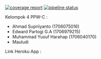 [![coverage report](https://gitlab.com/404_not-found/tp-ppw/badges/master/coverage.svg)](https://gitlab.com/404_not-found/tp-ppw/commits/master)
[![pipeline status](https://gitlab.com/404_not-found/tp-ppw/badges/master/pipeline.svg)](https://gitlab.com/404_not-found/tp-ppw/commits/master)

Kelompok 4 PPW-C :
- Ahmad Supriiyanto (1706075016)
- Edward Partogi G.A (1706979215)
- Muhammad Yusuf Harahap (1706040170)
- Mauludi

Link Heroku App : 